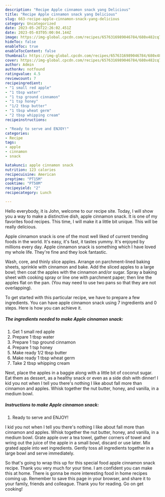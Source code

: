 ```yaml
---
description: "Recipe Apple cinnamon snack yang Delicious"
title: "Recipe Apple cinnamon snack yang Delicious"
slug: 663-recipe-apple-cinnamon-snack-yang-delicious
category: Uncategorized
date: 2023-05-26T22:26:02.451Z
date: 2023-05-03T05:00:04.144Z
image: https://img-global.cpcdn.com/recipes/6576316989046784/680x482cq70/apple-cinnamon-snack-recipe-main-photo.jpg
hideToc: false
enableToc: true
enableTocContent: false
thumbnail: https://img-global.cpcdn.com/recipes/6576316989046784/680x482cq70/apple-cinnamon-snack-recipe-main-photo.jpg
cover: https://img-global.cpcdn.com/recipes/6576316989046784/680x482cq70/apple-cinnamon-snack-recipe-main-photo.jpg
author: Admin
authorAv: notfound
ratingvalue: 4.5
reviewcount: 7
recipeingredient:
- "1 small red apple"
- "1 tbsp water"
- "1 tsp ground cinnamon"
- "1 tsp honey"
- "1/2 tbsp butter"
- "1 tbsp wheat germ"
- "2 tbsp whipping cream"
recipeinstructions:

- "Ready to serve and ENJOY!"
categories:
- Recipe
tags:
- apple
- cinnamon
- snack

katakunci: apple cinnamon snack 
nutrition: 123 calories
recipecuisine: American
preptime: "PT15M"
cooktime: "PT50M"
recipeyield: "2"
recipecategory: Lunch

---
```



Hello everybody, it is John, welcome to our recipe site. Today, I will show you a way to make a distinctive dish, apple cinnamon snack. It is one of my favorites food recipes. This time, I will make it a little bit unique. This will be really delicious.

Apple cinnamon snack is one of the most well liked of current trending foods in the world. It's easy, it's fast, it tastes yummy. It's enjoyed by millions every day. Apple cinnamon snack is something which I have loved my whole life. They're fine and they look fantastic.

Wash, core, and thinly slice apples. Arrange on parchment-lined baking sheets, sprinkle with cinnamon and bake. Add the sliced apples to a large bowl; then coat the apples with the cinnamon and/or sugar. Spray a baking sheet with cooking spray or line one with parchment paper; then line the apples flat on the pan. (You may need to use two pans so that they are not overlapping).


To get started with this particular recipe, we have to prepare a few ingredients. You can have apple cinnamon snack using 7 ingredients and 0 steps. Here is how you can achieve it.

<!--inarticleads1-->

##### The ingredients needed to make Apple cinnamon snack:

1. Get 1 small red apple
1. Prepare 1 tbsp water
1. Prepare 1 tsp ground cinnamon
1. Prepare 1 tsp honey
1. Make ready 1/2 tbsp butter
1. Make ready 1 tbsp wheat germ
1. Take 2 tbsp whipping cream


Next, place the apples in a baggie along with a little bit of coconut sugar. Eat them as dessert, as a healthy snack or even as a side dish with dinner! I kid you not when I tell you there&#39;s nothing I like about fall more than cinnamon and apples. Whisk together the nut butter, honey, and vanilla, in a medium bowl. 

<!--inarticleads2-->

##### Instructions to make Apple cinnamon snack:


1. Ready to serve and ENJOY!

I kid you not when I tell you there&#39;s nothing I like about fall more than cinnamon and apples. Whisk together the nut butter, honey, and vanilla, in a medium bowl. Grate apple over a tea towel, gather corners of towel and wring out the juice of the apple in a small bowl, discard or use later. Mix grated apple into wet ingredients. Gently toss all ingredients together in a large bowl and serve immediately. 

So that's going to wrap this up for this special food apple cinnamon snack recipe. Thank you very much for your time. I am confident you can make this at home. There is gonna be more interesting food in home recipes coming up. Remember to save this page in your browser, and share it to your family, friends and colleague. Thank you for reading. Go on get cooking!
